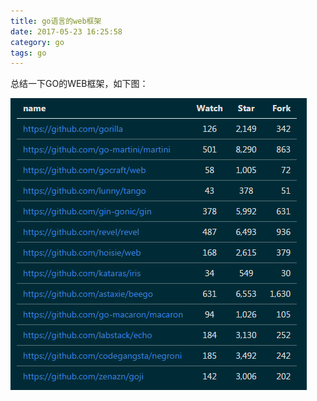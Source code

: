 ```yaml
---
title: go语言的web框架
date: 2017-05-23 16:25:58
category: go
tags: go
---
```

总结一下GO的WEB框架，如下图：

![img](/images/go/goweb.png)



[^]: https://www.zhihu.com/question/27370112